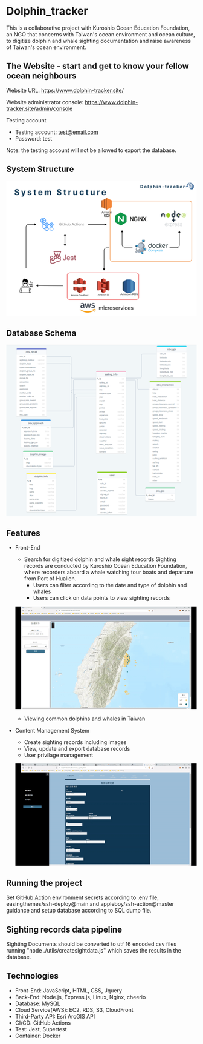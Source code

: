 # Dolphin_tracker
This is a collaborative project with Kuroshio Ocean Education Foundation, an NGO that concerns with Taiwan's ocean 
environment and ocean culture, to digitize dolphin and whale sighting documentation and raise awareness of Taiwan's ocean environment.

## The Website - start and get to know your fellow ocean neighbours

Website URL: https://www.dolphin-tracker.site/

Website administrator console: https://www.dolphin-tracker.site/admin/console

Testing account

- Testing account: test@email.com
- Password: test

Note: the testing account will not be allowed to export the database. 

## System Structure

![System structure image](/readme_assets/system_structure_0728.png)

## Database Schema
![Database design image](/readme_assets/database_design_0728.png)

## Features
- Front-End 
    - Search for digitized dolphin and whale sight records 
    Sighting records are conducted by Kuroshio Ocean Education Foundation, where recorders aboard a whale watching tour boats and departure from Port of Hualien.
        - Users can filter according to the date and type of dolphin and whales
        - Users can click on data points to view sighting records

    ![search sight record video](readme_assets/search_sighting_records_0728.gif)
    - Viewing common dolphins and whales in Taiwan 

- Content Management System
    - Create sighting records including images
    - View, update and export database records
    - User privilage management 

    ![content management system video](readme_assets/content_management_system_0728.gif)

## Running the project 
Set GitHub Action environment secrets according to .env file, easingthemes/ssh-deploy@main and appleboy/ssh-action@master guidance and setup database according to SQL dump file. 

## Sighting records data pipeline  
Sighting Documents should be converted to utf 16 encoded csv files running "node ./utils/createsightdata.js" which 
saves the results in the database.

## Technologies
- Front-End: JavaScript, HTML, CSS, Jquery   
- Back-End: Node.js, Express.js, Linux, Nginx, cheerio
- Database: MySQL
- Cloud Service(AWS): EC2, RDS, S3, CloudFront
- Third-Party API: Esri ArcGIS API
- CI/CD: GitHub Actions
- Test: Jest, Supertest
- Container: Docker
